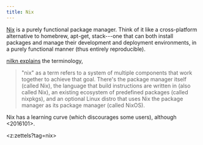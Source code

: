 ```yaml
---
title: Nix
---
```


[Nix](https://nixos.org/nix/) is a purely functional package manager. Think of it like a cross-platform alternative to homebrew, apt-get, stack---one that can both install packages and manage their development and deployment environments, in a purely functional manner (thus entirely reproducible).

[nilkn explains](https://news.ycombinator.com/item?id=23253664) the terminology,

> "nix" as a term refers to a system of multiple components that work together to achieve that goal. There's the package manager itself (called Nix), the language that build instructions are written in (also called Nix), an existing ecosystem of predefined packages (called nixpkgs), and an optional Linux distro that uses Nix the package manager as its package manager (called NixOS).

Nix has a learning curve (which discourages some users), although <2016101>.

<z:zettels?tag=nix>
